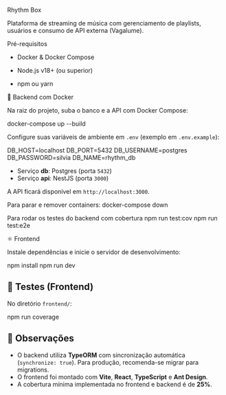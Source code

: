 Rhythm Box

Plataforma de streaming de música com gerenciamento de playlists, usuários e consumo de API externa (Vagalume).

 Pré-requisitos

- Docker & Docker Compose

- Node.js v18+ (ou superior)

- npm ou yarn

 🐳 Backend com Docker

Na raiz do projeto, suba o banco e a API com Docker Compose:

docker-compose up --build

 Configure suas variáveis de ambiente em `.env` (exemplo em `.env.example`):

DB_HOST=localhost
DB_PORT=5432
DB_USERNAME=postgres
DB_PASSWORD=silvia
DB_NAME=rhythm_db

   - Serviço **db**: Postgres (porta `5432`)
   - Serviço **api**: NestJS (porta `3000`)

 A API ficará disponível em `http://localhost:3000`.

 Para parar e remover containers:
  docker-compose down

Para rodar os testes do backend com cobertura 
npm run test:cov
npm run test:e2e

⚛️ Frontend

Instale dependências e inicie o servidor de desenvolvimento:

npm install
npm run dev

## 🧪 Testes (Frontend)
No diretório `frontend/`:

npm run coverage

## 📝 Observações

- O backend utiliza **TypeORM** com sincronização automática (`synchronize: true`). Para produção, recomenda-se migrar para migrations.
- O frontend foi montado com **Vite**, **React**, **TypeScript** e **Ant Design**.
- A cobertura mínima implementada no frontend e backend é de **25%**.
